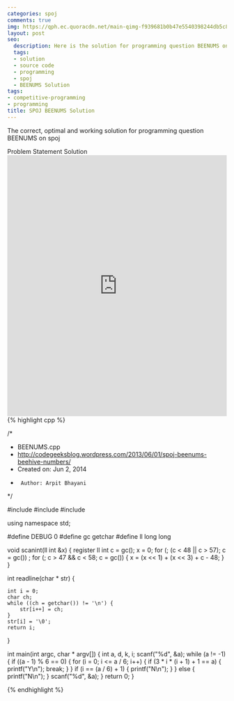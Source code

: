 ```yaml
---
categories: spoj
comments: true
img: https://qph.ec.quoracdn.net/main-qimg-f939681b0b47e5540398244db5c8966f?convert_to_webp=true
layout: post
seo:
  description: Here is the solution for programming question BEENUMS on spoj
  tags:
  - solution
  - source code
  - programming
  - spoj
  - BEENUMS Solution
tags:
- competitive-programming
- programming
title: SPOJ BEENUMS Solution
---
```

The correct, optimal and working solution for programming question BEENUMS on spoj

<div class="ui secondary pointing large menu">
  <a class="grey item" data-tab="problem-statement">
    Problem Statement
  </a>
  <a class="active item grey" data-tab="solution">
    Solution
  </a>
</div>
<div class="ui bottom attached tab" data-tab="problem-statement">
    <iframe src="http://www.spoj.com/problems/BEENUMS/" width="100%" height="600px" style="overflow: scroll; border: none;"></iframe>
</div>
<div class="ui bottom attached active tab" data-tab="solution">
{% highlight cpp %}

/*
 * BEENUMS.cpp
 * http://codegeeksblog.wordpress.com/2013/06/01/spoj-beenums-beehive-numbers/
 *  Created on: Jun 2, 2014
 *      Author: Arpit Bhayani
 */

#include <cstdio>
#include <cstdlib>
#include <iostream>

using namespace std;

#define DEBUG 0
#define gc getchar
#define ll long long

void scanint(ll int &x) {
	register ll int c = gc();
	x = 0;
	for (; (c < 48 || c > 57); c = gc())
		;
	for (; c > 47 && c < 58; c = gc()) {
		x = (x << 1) + (x << 3) + c - 48;
	}
}

int readline(char * str) {

	int i = 0;
	char ch;
	while ((ch = getchar()) != '\n') {
		str[i++] = ch;
	}
	str[i] = '\0';
	return i;
}

int main(int argc, char * argv[]) {
	int a, d, k, i;
	scanf("%d", &a);
	while (a != -1) {
		if ((a - 1) % 6 == 0) {
			for (i = 0; i <= a / 6; i++) {
				if (3 * i * (i + 1) + 1 == a) {
					printf("Y\n");
					break;
				}
			}
			if (i == (a / 6) + 1) {
				printf("N\n");
			}
		} else {
			printf("N\n");
		}
		scanf("%d", &a);
	}
	return 0;
}


{% endhighlight %}
</div>
